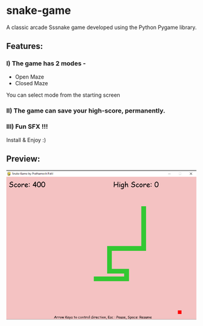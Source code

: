 # snake-game
A classic arcade Sssnake game developed using the Python Pygame library.
## Features: 
### I) The game has 2 modes -
- Open Maze
- Closed Maze

You can select mode from the starting screen

### II) The game can save your high-score, permanently.

### III) Fun SFX !!!

Install & Enjoy :)

## Preview:
<p align="center">
<img src = "https://github.com/Prathamesh-Patil-GitHub/snake-game/blob/main/game-screen.png"/>
</p>
